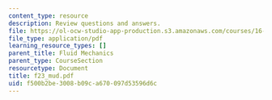 ```yaml
---
content_type: resource
description: Review questions and answers.
file: https://ol-ocw-studio-app-production.s3.amazonaws.com/courses/16-01-unified-engineering-i-ii-iii-iv-fall-2005-spring-2006/f500b2be3008b09ca670097d53596d6c_f23_mud.pdf
file_type: application/pdf
learning_resource_types: []
parent_title: Fluid Mechanics
parent_type: CourseSection
resourcetype: Document
title: f23_mud.pdf
uid: f500b2be-3008-b09c-a670-097d53596d6c
---
```

